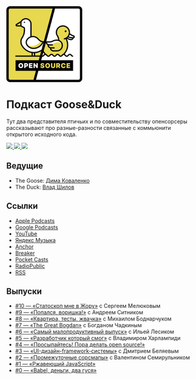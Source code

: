 <a href="https://anchor.fm/goose-duck/episodes/GooseDuck---Babel-e11dnho">
  <img src="assets/logo.png" width="200" height="200" alt="Goose&Duck Podcast Logo" />
</a>

# Подкаст Goose&Duck

Тут два представителя птичьих и по совместительству опенсорсеры рассказывают про разные-разности связанные с коммьюнити открытого исходного кода.

<div>
  <a href="https://github.com/omgovich">
    <img src="https://badgen.net/badge/quack/quack/yellow" />
  </a>
  <a href="https://github.com/dmtrKovalenko">
    <img src="https://badgen.net/badge/honk/honk/yellow" />
  </a>
  <a href="https://anchor.fm/goose-duck/episodes/GooseDuck---Babel-e11dnho">
    <img src="https://badgen.net/badge/days-without-talking-about-ocaml/0/yellow" />
  </a>
</div>

## Ведущие

- The Goose: [Дима Коваленко](https://twitter.com/dmtrKovalenko)
- The Duck: [Влад Шилов](https://twitter.com/Omgovich)

## Ссылки

- [Apple Podcasts](https://podcasts.apple.com/ua/podcast/goose-duck-opensource/id1573208350?l=ru)
- [Google Podcasts](https://www.google.com/podcasts?feed=aHR0cHM6Ly9hbmNob3IuZm0vcy81YzVjNGE0OC9wb2RjYXN0L3Jzcw==)
- [YouTube](https://www.youtube.com/channel/UCTFSF1qHRod0YdQ8hYYW3nA)
- [Яндекс Музыка](https://music.yandex.ru/album/15778436)
- [Anchor](https://anchor.fm/goose-duck/episodes/GooseDuck---Babel-e11dnho)
- [Breaker](https://www.breaker.audio/goose-and-duck-opensource)
- [Pocket Casts](https://pca.st/r6dhyjgf)
- [RadioPublic](https://radiopublic.com/gooseduck-opensource-WejlQv)
- [RSS](https://anchor.fm/s/5c5c4a48/podcast/rss)

## Выпуски

- [#10 — «Статоскоп мне в Жору»](episodes/010.md) с Сергеем Мелюковым
- [#9 — «Попался, воришка!»](episodes/009.md) с Андреем Ситником
- [#8 — «Квартира, тесты, жвачка»](episodes/008.md) с Михаилом Боднарчуком
- [#7 — «The Great Bogdan»](episodes/007.md) с Богданом Чадкиным
- [#6 — «Самый малопродуктивный выпуск»](episodes/006.md) с Ильей Лесиком
- [#5 — «Разработчик который смог»](episodes/005.md) с Владимиром Харлампиди
- [#4 — «Просыпайтесь! Пора делать open source!»](episodes/004.md)
- [#3 — «UI-дизайн-framework-системы»](episodes/003.md) с Дмитрием Беляевым
- [#2 — «Промежуточные сорсмапы»](episodes/002.md) с Валентином Семирульником
- [#1 — «Ржавеющий JavaScript»](episodes/001.md)
- [#0 — «Babel, деньги, два гуся»](episodes/000.md)
